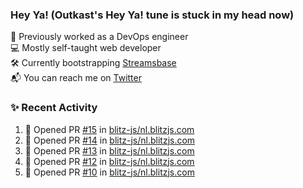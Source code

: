### Hey Ya! (Outkast's Hey Ya! tune is stuck in my head now)

💼 Previously worked as a DevOps engineer  
💻 Mostly self-taught web developer  
🛠️ Currently bootstrapping [Streamsbase](https://streamsbase.com)  
📬 You can reach me on [Twitter](https://twitter.com/LoriKarikari)

### ✨ Recent Activity

<!--START_SECTION:activity-->
1. 💪 Opened PR [#15](https://github.com/blitz-js/nl.blitzjs.com/pull/15) in [blitz-js/nl.blitzjs.com](https://github.com/blitz-js/nl.blitzjs.com)
2. 💪 Opened PR [#14](https://github.com/blitz-js/nl.blitzjs.com/pull/14) in [blitz-js/nl.blitzjs.com](https://github.com/blitz-js/nl.blitzjs.com)
3. 💪 Opened PR [#13](https://github.com/blitz-js/nl.blitzjs.com/pull/13) in [blitz-js/nl.blitzjs.com](https://github.com/blitz-js/nl.blitzjs.com)
4. 💪 Opened PR [#12](https://github.com/blitz-js/nl.blitzjs.com/pull/12) in [blitz-js/nl.blitzjs.com](https://github.com/blitz-js/nl.blitzjs.com)
5. 💪 Opened PR [#10](https://github.com/blitz-js/nl.blitzjs.com/pull/10) in [blitz-js/nl.blitzjs.com](https://github.com/blitz-js/nl.blitzjs.com)
<!--END_SECTION:activity-->
